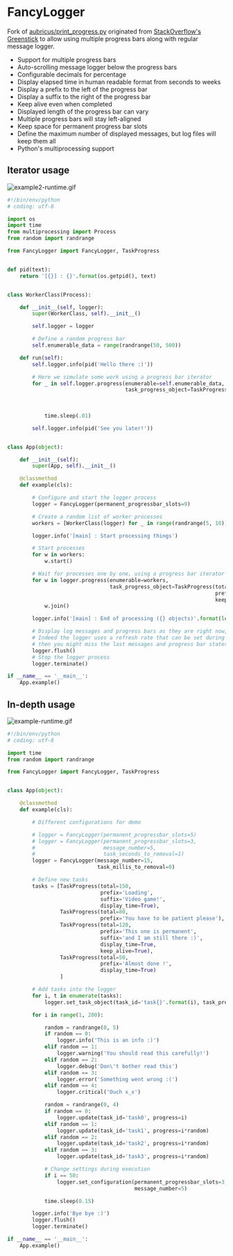 # FancyLogger
Fork of [aubricus/print_progress.py](https://gist.github.com/aubricus/f91fb55dc6ba5557fbab06119420dd6a) originated from [StackOverflow's Greenstick](http://stackoverflow.com/a/34325723) to allow using multiple progress bars along with regular message logger.  
  
  
 * Support for multiple progress bars  
 * Auto-scrolling message logger below the progress bars  
 * Configurable decimals for percentage  
 * Display elapsed time in human readable format from seconds to weeks  
 * Display a prefix to the left of the progress bar  
 * Display a suffix to the right of the progress bar  
 * Keep alive even when completed  
 * Displayed length of the progress bar can vary  
 * Multiple progress bars will stay left-aligned  
 * Keep space for permanent progress bar slots  
 * Define the maximum number of displayed messages, but log files will keep them all  
 * Python's multiprocessing support
  
 ## Iterator usage
 ![example2-runtime.gif](https://github.com/peepall/FancyLogger/blob/master/example2-runtime.gif)
  
```python
#!/bin/env/python
# coding: utf-8

import os
import time
from multiprocessing import Process
from random import randrange

from FancyLogger import FancyLogger, TaskProgress


def pid(text):
    return '[{}] : {}'.format(os.getpid(), text)


class WorkerClass(Process):

    def __init__(self, logger):
        super(WorkerClass, self).__init__()

        self.logger = logger

        # Define a random progress bar
        self.enumerable_data = range(randrange(50, 500))

    def run(self):
        self.logger.info(pid('Hello there :)'))

        # Here we simulate some work using a progress bar iterator
        for _ in self.logger.progress(enumerable=self.enumerable_data,
                                      task_progress_object=TaskProgress(total=None,  # Total is computed by iterator
                                                                        prefix=pid('Progress'),
                                                                        keep_alive=False,
                                                                        display_time=True)):
            time.sleep(.01)

        self.logger.info(pid('See you later!'))


class App(object):

    def __init__(self):
        super(App, self).__init__()

    @classmethod
    def example(cls):

        # Configure and start the logger process
        logger = FancyLogger(permanent_progressbar_slots=9)

        # Create a random list of worker processes
        workers = [WorkerClass(logger) for _ in range(randrange(5, 10))]

        logger.info('[main] : Start processing things')

        # Start processes
        for w in workers:
            w.start()

        # Wait for processes one by one, using a progress bar iterator for the main thread
        for w in logger.progress(enumerable=workers,
                                 task_progress_object=TaskProgress(total=None,  # Total is computed by iterator
                                                                   prefix='Main task',
                                                                   keep_alive=True)):
            w.join()

        logger.info('[main] : End of processing ({} objects)'.format(len(workers)))

        # Display log messages and progress bars as they are right now, to see their last state before exiting
        # Indeed the logger uses a refresh rate that can be set during initialization. If you do not call flush method
        # then you might miss the last messages and progress bar states that have not been displayed yet
        logger.flush()
        # Stop the logger process
        logger.terminate()

if __name__ == '__main__':
    App.example()
```  
  
## In-depth usage
![example-runtime.gif](https://github.com/peepall/FancyLogger/blob/master/example-runtime.gif)
  
```python
#!/bin/env/python
# coding: utf-8

import time
from random import randrange

from FancyLogger import FancyLogger, TaskProgress


class App(object):

    @classmethod
    def example(cls):

        # Different configurations for demo

        # logger = FancyLogger(permanent_progressbar_slots=5)
        # logger = FancyLogger(permanent_progressbar_slots=3,
        #                      message_number=5,
        #                      task_seconds_to_removal=1)
        logger = FancyLogger(message_number=15,
                             task_millis_to_removal=0)

        # Define new tasks
        tasks = [TaskProgress(total=150,
                              prefix='Loading',
                              suffix='Video game!',
                              display_time=True),
                 TaskProgress(total=80,
                              prefix='You have to be patient please'),
                 TaskProgress(total=120,
                              prefix='This one is permanent',
                              suffix='and I am still there :)',
                              display_time=True,
                              keep_alive=True),
                 TaskProgress(total=50,
                              prefix='Almost done !',
                              display_time=True)
                 ]

        # Add tasks into the logger
        for i, t in enumerate(tasks):
            logger.set_task_object(task_id='task{}'.format(i), task_progress_object=t)

        for i in range(1, 200):

            random = randrange(0, 5)
            if random == 0:
                logger.info('This is an info :)')
            elif random == 1:
                logger.warning('You should read this carefully!')
            elif random == 2:
                logger.debug('Don\'t bother read this')
            elif random == 3:
                logger.error('Something went wrong :(')
            elif random == 4:
                logger.critical('Ouch x_x')

            random = randrange(0, 4)
            if random == 0:
                logger.update(task_id='task0', progress=i)
            elif random == 1:
                logger.update(task_id='task1', progress=i*random)
            elif random == 2:
                logger.update(task_id='task2', progress=i*random)
            elif random == 3:
                logger.update(task_id='task3', progress=i*random)

            # Change settings during execution
            if i == 50:
                logger.set_configuration(permanent_progressbar_slots=3,
                                         message_number=5)

            time.sleep(0.15)

        logger.info('Bye bye :)')
        logger.flush()
        logger.terminate()

if __name__ == '__main__':
    App.example()
```
